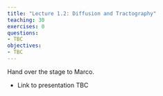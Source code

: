 ```yaml
---
title: "Lecture 1.2: Diffusion and Tractography"
teaching: 30
exercises: 0
questions:
- TBC
objectives:
- TBC
---
```


Hand over the stage to Marco.

- Link to presentation TBC
